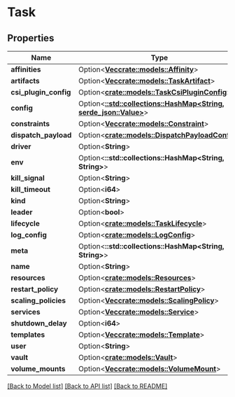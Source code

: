 # Task

## Properties

| Name                  | Type                                                                                       | Description | Notes      |
| --------------------- | ------------------------------------------------------------------------------------------ | ----------- | ---------- |
| **affinities**        | Option<[**Vec<crate::models::Affinity>**](Affinity.md)>                                    |             | [optional] |
| **artifacts**         | Option<[**Vec<crate::models::TaskArtifact>**](TaskArtifact.md)>                            |             | [optional] |
| **csi_plugin_config** | Option<[**crate::models::TaskCsiPluginConfig**](TaskCSIPluginConfig.md)>                   |             | [optional] |
| **config**            | Option<[**::std::collections::HashMap<String, serde_json::Value>**](serde_json::Value.md)> |             | [optional] |
| **constraints**       | Option<[**Vec<crate::models::Constraint>**](Constraint.md)>                                |             | [optional] |
| **dispatch_payload**  | Option<[**crate::models::DispatchPayloadConfig**](DispatchPayloadConfig.md)>               |             | [optional] |
| **driver**            | Option<**String**>                                                                         |             | [optional] |
| **env**               | Option<**::std::collections::HashMap<String, String>**>                                    |             | [optional] |
| **kill_signal**       | Option<**String**>                                                                         |             | [optional] |
| **kill_timeout**      | Option<**i64**>                                                                            |             | [optional] |
| **kind**              | Option<**String**>                                                                         |             | [optional] |
| **leader**            | Option<**bool**>                                                                           |             | [optional] |
| **lifecycle**         | Option<[**crate::models::TaskLifecycle**](TaskLifecycle.md)>                               |             | [optional] |
| **log_config**        | Option<[**crate::models::LogConfig**](LogConfig.md)>                                       |             | [optional] |
| **meta**              | Option<**::std::collections::HashMap<String, String>**>                                    |             | [optional] |
| **name**              | Option<**String**>                                                                         |             | [optional] |
| **resources**         | Option<[**crate::models::Resources**](Resources.md)>                                       |             | [optional] |
| **restart_policy**    | Option<[**crate::models::RestartPolicy**](RestartPolicy.md)>                               |             | [optional] |
| **scaling_policies**  | Option<[**Vec<crate::models::ScalingPolicy>**](ScalingPolicy.md)>                          |             | [optional] |
| **services**          | Option<[**Vec<crate::models::Service>**](Service.md)>                                      |             | [optional] |
| **shutdown_delay**    | Option<**i64**>                                                                            |             | [optional] |
| **templates**         | Option<[**Vec<crate::models::Template>**](Template.md)>                                    |             | [optional] |
| **user**              | Option<**String**>                                                                         |             | [optional] |
| **vault**             | Option<[**crate::models::Vault**](Vault.md)>                                               |             | [optional] |
| **volume_mounts**     | Option<[**Vec<crate::models::VolumeMount>**](VolumeMount.md)>                              |             | [optional] |

[[Back to Model list]](../README.md#documentation-for-models)
[[Back to API list]](../README.md#documentation-for-api-endpoints)
[[Back to README]](../README.md)
